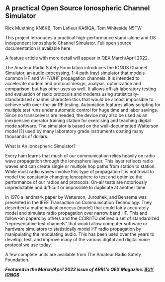 <h2> A practical Open Source Ionospheric Channel Simulator</h2>

Rick Muething KN6KB, Tom Lafleur KA6IQA, Tom Whiteside N5TW

This project introduces a practical high-performance stand-alone and OS independent Ionospheric Channel
Simulator. Full open source documentation is available here.

A feature article with more detail will appear in QEX March/April 2022.

The Amateur Radio Safety Foundation introduces the IONOS Channel Simulator, an audio-processing, 1-4 path (ray) simulator that models common HF and VHF/UHF propagation channels. It is intended to accelerate modem and protocol design, analysis, optimization and comparison, but has other uses as well. It allows off-air laboratory testing and evaluation of radio protocols and modems using statistically-standardized channel characteristics that would be almost impossible to achieve with over-the-air RF testing. Automation features allow scripting for multiple test runs under automatic control for huge time and labor savings. Since no transceivers are needed, the device may also be used as an inexpensive operator training station for exercising and teaching digital mode software. The simulator is based on the well-documented Watterson model [1] used by many laboratory grade instruments costing many thousands of dollars.

What is An Ionospheric Simulator?

Every ham learns that much of our communication relies heavily on radio wave propagation through the Ionosphere
layer. This layer reflects radio waves and can create single or multiple hop paths from station to station. While most
radio waves involve this type of propagation it is not trivial to model the constantly changing Ionosphere to test and
optimize the performance of our radios and protocols. On-air tests are notoriously unpredictable and difficult or
impossible to duplicate at another time.

In 1970 a landmark paper by Watterson, Juroshek, and Bensema was presented in the IEEE Transaction on
Communication Technology. They described a mathematical process (model) that could fairly accurately model and
simulate radio propagation over narrow band HF. This and follow-on papers by others and the CCIR/ITU defined a
set of standardized “representative test channels” that would allow computer software or hardware simulators to
statistically model HF radio propagation by manipulating the modulating audio. This has been used over the years to
develop, test, and improve many of the various digital and digital voice protocol we use today.

A few complete units are available from The Amateur Radio Safety Foundation. 

<em><strong>Featured in the March/April 2022 issue of ARRL's QEX Magazine.  <a href=https://shop.arsfi.org/home/23-ionos-propagation-simulator.html> BUY IONOS </a></strong></em>



